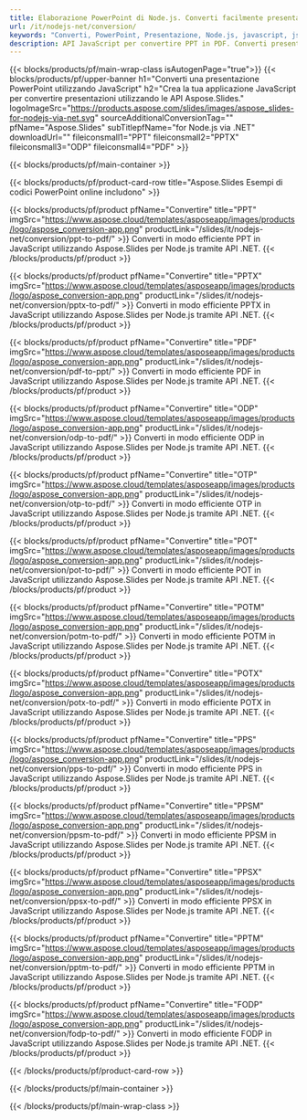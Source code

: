 ```yaml
---
title: Elaborazione PowerPoint di Node.js. Converti facilmente presentazioni utilizzando Aspose.Slides.
url: /it/nodejs-net/conversion/
keywords: "Converti, PowerPoint, Presentazione, Node.js, javascript, js, PDF, Converti in PDF, PPT in PDF"
description: API JavaScript per convertire PPT in PDF. Converti presentazioni in JPG, PNG, HTML e altri formati in JavaScript.
---
```


{{< blocks/products/pf/main-wrap-class isAutogenPage="true">}}
{{< blocks/products/pf/upper-banner h1="Converti una presentazione PowerPoint utilizzando JavaScript" h2="Crea la tua applicazione JavaScript per convertire presentazioni utilizzando le API Aspose.Slides." logoImageSrc="https://products.aspose.com/slides/images/aspose_slides-for-nodejs-via-net.svg" sourceAdditionalConversionTag="" pfName="Aspose.Slides" subTitlepfName="for Node.js via .NET" downloadUrl="" fileiconsmall1="PPT" fileiconsmall2="PPTX" fileiconsmall3="ODP" fileiconsmall4="PDF" >}}

{{< blocks/products/pf/main-container >}}

{{< blocks/products/pf/product-card-row title="Aspose.Slides Esempi di codici PowerPoint online includono" >}}

{{< blocks/products/pf/product pfName="Convertire" title="PPT" imgSrc="https://www.aspose.cloud/templates/asposeapp/images/products/logo/aspose_conversion-app.png" productLink="/slides/it/nodejs-net/conversion/ppt-to-pdf/" >}}
Converti in modo efficiente PPT in JavaScript utilizzando Aspose.Slides per Node.js tramite API .NET.
{{< /blocks/products/pf/product >}}
{{< blocks/products/pf/product pfName="Convertire" title="PPTX" imgSrc="https://www.aspose.cloud/templates/asposeapp/images/products/logo/aspose_conversion-app.png" productLink="/slides/it/nodejs-net/conversion/pptx-to-pdf/" >}}
Converti in modo efficiente PPTX in JavaScript utilizzando Aspose.Slides per Node.js tramite API .NET.
{{< /blocks/products/pf/product >}}
{{< blocks/products/pf/product pfName="Convertire" title="PDF" imgSrc="https://www.aspose.cloud/templates/asposeapp/images/products/logo/aspose_conversion-app.png" productLink="/slides/it/nodejs-net/conversion/pdf-to-ppt/" >}}
Converti in modo efficiente PDF in JavaScript utilizzando Aspose.Slides per Node.js tramite API .NET.
{{< /blocks/products/pf/product >}}
{{< blocks/products/pf/product pfName="Convertire" title="ODP" imgSrc="https://www.aspose.cloud/templates/asposeapp/images/products/logo/aspose_conversion-app.png" productLink="/slides/it/nodejs-net/conversion/odp-to-pdf/" >}}
Converti in modo efficiente ODP in JavaScript utilizzando Aspose.Slides per Node.js tramite API .NET.
{{< /blocks/products/pf/product >}}
{{< blocks/products/pf/product pfName="Convertire" title="OTP" imgSrc="https://www.aspose.cloud/templates/asposeapp/images/products/logo/aspose_conversion-app.png" productLink="/slides/it/nodejs-net/conversion/otp-to-pdf/" >}}
Converti in modo efficiente OTP in JavaScript utilizzando Aspose.Slides per Node.js tramite API .NET.
{{< /blocks/products/pf/product >}}
{{< blocks/products/pf/product pfName="Convertire" title="POT" imgSrc="https://www.aspose.cloud/templates/asposeapp/images/products/logo/aspose_conversion-app.png" productLink="/slides/it/nodejs-net/conversion/pot-to-pdf/" >}}
Converti in modo efficiente POT in JavaScript utilizzando Aspose.Slides per Node.js tramite API .NET.
{{< /blocks/products/pf/product >}}
{{< blocks/products/pf/product pfName="Convertire" title="POTM" imgSrc="https://www.aspose.cloud/templates/asposeapp/images/products/logo/aspose_conversion-app.png" productLink="/slides/it/nodejs-net/conversion/potm-to-pdf/" >}}
Converti in modo efficiente POTM in JavaScript utilizzando Aspose.Slides per Node.js tramite API .NET.
{{< /blocks/products/pf/product >}}
{{< blocks/products/pf/product pfName="Convertire" title="POTX" imgSrc="https://www.aspose.cloud/templates/asposeapp/images/products/logo/aspose_conversion-app.png" productLink="/slides/it/nodejs-net/conversion/potx-to-pdf/" >}}
Converti in modo efficiente POTX in JavaScript utilizzando Aspose.Slides per Node.js tramite API .NET.
{{< /blocks/products/pf/product >}}
{{< blocks/products/pf/product pfName="Convertire" title="PPS" imgSrc="https://www.aspose.cloud/templates/asposeapp/images/products/logo/aspose_conversion-app.png" productLink="/slides/it/nodejs-net/conversion/pps-to-pdf/" >}}
Converti in modo efficiente PPS in JavaScript utilizzando Aspose.Slides per Node.js tramite API .NET.
{{< /blocks/products/pf/product >}}
{{< blocks/products/pf/product pfName="Convertire" title="PPSM" imgSrc="https://www.aspose.cloud/templates/asposeapp/images/products/logo/aspose_conversion-app.png" productLink="/slides/it/nodejs-net/conversion/ppsm-to-pdf/" >}}
Converti in modo efficiente PPSM in JavaScript utilizzando Aspose.Slides per Node.js tramite API .NET.
{{< /blocks/products/pf/product >}}
{{< blocks/products/pf/product pfName="Convertire" title="PPSX" imgSrc="https://www.aspose.cloud/templates/asposeapp/images/products/logo/aspose_conversion-app.png" productLink="/slides/it/nodejs-net/conversion/ppsx-to-pdf/" >}}
Converti in modo efficiente PPSX in JavaScript utilizzando Aspose.Slides per Node.js tramite API .NET.
{{< /blocks/products/pf/product >}}
{{< blocks/products/pf/product pfName="Convertire" title="PPTM" imgSrc="https://www.aspose.cloud/templates/asposeapp/images/products/logo/aspose_conversion-app.png" productLink="/slides/it/nodejs-net/conversion/pptm-to-pdf/" >}}
Converti in modo efficiente PPTM in JavaScript utilizzando Aspose.Slides per Node.js tramite API .NET.
{{< /blocks/products/pf/product >}}
{{< blocks/products/pf/product pfName="Convertire" title="FODP" imgSrc="https://www.aspose.cloud/templates/asposeapp/images/products/logo/aspose_conversion-app.png" productLink="/slides/it/nodejs-net/conversion/fodp-to-pdf/" >}}
Converti in modo efficiente FODP in JavaScript utilizzando Aspose.Slides per Node.js tramite API .NET.
{{< /blocks/products/pf/product >}}


{{< /blocks/products/pf/product-card-row >}}

{{< /blocks/products/pf/main-container >}}
    
{{< /blocks/products/pf/main-wrap-class >}}